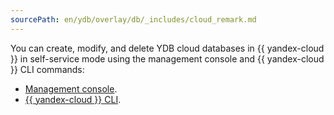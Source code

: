 ```yaml
---
sourcePath: en/ydb/overlay/db/_includes/cloud_remark.md
---
```

You can create, modify, and delete YDB cloud databases in {{ yandex-cloud }} in self-service mode using the management console and {{ yandex-cloud }} CLI commands:

* [Management console](../cloud_console/index.md).
* [{{ yandex-cloud }} CLI](../yc_cli.md).
